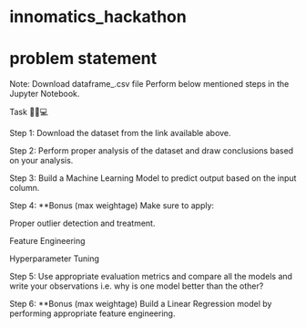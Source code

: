 # innomatics_hackathon

# problem statement


Note: Download dataframe_.csv file Perform below mentioned steps in the Jupyter Notebook.


Task 🧟‍♂️💻

Step 1: Download the dataset from the link available above. 

Step 2: Perform proper analysis of the dataset and draw conclusions based on your analysis.

Step 3: Build a Machine Learning Model to predict output based on the input column.

Step 4: **Bonus (max weightage) Make sure to apply:

Proper outlier detection and treatment.

Feature Engineering

Hyperparameter Tuning

Step 5: Use appropriate evaluation metrics and compare all the models and write your observations i.e. why is one model better than the other?

Step 6: **Bonus (max weightage) Build a Linear Regression model by performing appropriate feature engineering.
